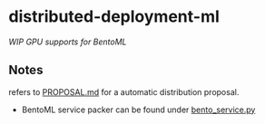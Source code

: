 # distributed-deployment-ml
<i>WIP GPU supports for BentoML</i>

## Notes

refers to [PROPOSAL.md](./PROPOSAL.md) for a automatic distribution proposal.

- BentoML service packer can be found under [bento_service.py](./bento_service.py)